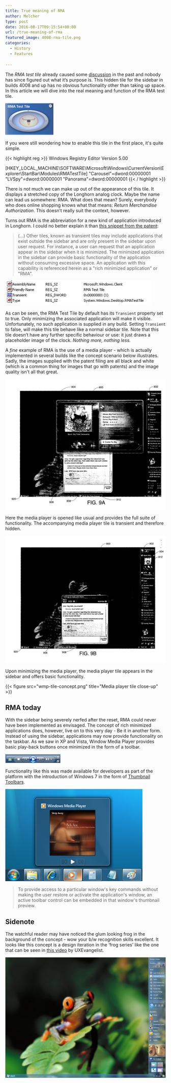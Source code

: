 ```yaml
---
title: True meaning of RMA
author: Melcher
type: post
date: 2016-08-17T09:15:54+00:00
url: /true-meaning-of-rma
featured_image: 4008-rma-tile.png
categories:
  - History
  - Features

---
```


The _RMA test tile_ already caused some [discussion](http://www.betaarchive.com/forum/viewtopic.php?f=6&t=11052) in the past and nobody has since figured out what it’s purpose is. This hidden tile for the sidebar in builds 4008 and up has no obvious functionality other than taking up space. In this article we will dive into the real meaning and function of the RMA test tile.

![](rma-tile.png)

If you were still wondering how to enable this tile in the first place, it's quite simple.

{{< highlight reg >}}
Windows Registry Editor Version 5.00

[HKEY_LOCAL_MACHINE\SOFTWARE\Microsoft\Windows\CurrentVersion\Explorer\StartBar\Modules\RMATestTile]
"Carousel"=dword:00000001
"LVSpy"=dword:00000001
"Panorama"=dword:00000001
{{< / highlight >}}

There is not much we can make up out of the appearance of this tile. It displays a stretched copy of the Longhorn analog clock. Maybe the name can lead us somewhere: RMA. What does that mean? Surely, everybody who does online shopping knows what that means: _Return Merchandise Authorization_. This doesn’t really suit the context, however.

Turns out RMA is the abbreviation for a new kind of application introduced in Longhorn. I could no better explain it than [this snippet from the patent](https://patents.google.com/patent/US7669140B2 "Google Patents - System and method for providing rich minimized applications"):

> (&#8230;) Other tiles, known as transient tiles may include applications that exist outside the sidebar and are only present in the sidebar upon user request. For instance, a user can request that an application appear in the sidebar when it is minimized. The minimized application in the sidebar can provide basic functionality of the application without consuming excessive space. An application with this capability is referenced herein as a "rich minimized application" or "RMA".

![](rma-registry.png)

As can be seen, the RMA Test Tile by default has its `Transient` property set to true. Only minimizing the associated application will make it visible. Unfortunately, no such application is supplied in any build. Setting `Transient` to false, will make this tile behave like a normal sidebar tile. Note that this tile doesn’t have any further specific behaviour or use: it just draws a placeholder image of the clock. _Nothing more, nothing less._

A _fine_ example of RMA is the use of a media player - which is actually implemented in several builds like the concept scenario below illustrates. Sadly, the images supplied with the patent filing are all black and white (which is a common thing for images that go with patents) and the image quality isn't all that great.

![](US20050044058A1-20050224-D00014.png)

Here the media player is opened like usual and provides the full suite of functionality. The accompanying media player tile is transient and therefore hidden.

![](US20050044058A1-20050224-D00015.png)

Upon minimizing the media player, the media player tile appears in the sidebar and offers basic functionality.

{{< figure src="wmp-tile-concept.png" title="Media player tile close-up" >}}

## RMA today

With the sidebar being severely nerfed after the reset, RMA could never have been implemented as envisaged. The concept of rich minimized applications does, however, live on to this very day - Be it in another form. Instead of using the sidebar, applications may now provide functionality on the taskbar. As we saw in XP and Vista, Window Media Player provides basic play-back buttons once minimized in the form of a toolbar.

![](rma-vista.jpg)

Functionality like this was  made available for developers as part of the platform with the introduction of Windows 7 in the form of [Thumbnail Toolbars](https://msdn.microsoft.com/en-us/library/windows/desktop/dd378460%28v=vs.85%29.aspx#thumbbars "MSDN - Taskbar Extensions").

![](rma-win7.png)

> To provide access to a particular window's key commands without making the user restore or activate the application's window, an active toolbar control can be embedded in that window's thumbnail preview.

## Sidenote
The watchful reader may have noticed the glum looking frog in the background of the concept - wow your b/w recognition skills excellent. It looks like this concept is a design iteration in the ‘frog series’ like the one that can be seen in [this video](https://www.youtube.com/watch?v=HFTqOzKaSl8) by UXEvangelist.

![](frog-concept-e2e-music.png)